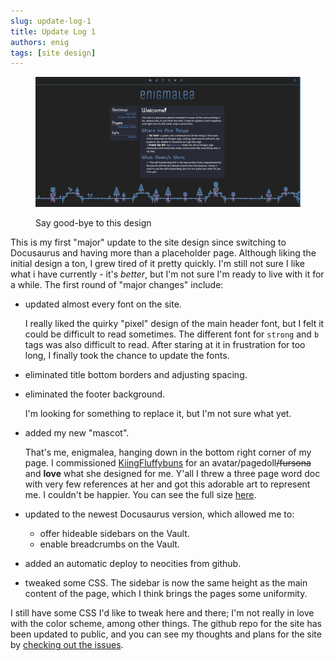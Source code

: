 ```yaml
---
slug: update-log-1
title: Update Log 1
authors: enig
tags: [site design]
---
```


<figure>

![Say good-bye to this design](./v0.png)

<figcaption>Say good-bye to this design</figcaption>

</figure>

This is my first "major" update to the site design since switching to Docusaurus
and having more than a placeholder page. Although liking the initial design a
ton, I grew tired of it pretty quickly. I'm still not sure I like what i have
currently - it's _better_, but I'm not sure I'm ready to live with it for a
while. The first round of "major changes" include:

- updated almost every font on the site.

  I really liked the quirky "pixel" design of the main header font, but I felt
  it could be difficult to read sometimes. The different font for `strong` and
  `b` tags was also difficult to read. After staring at it in frustration for
  too long, I finally took the chance to update the fonts.

- eliminated title bottom borders and adjusting spacing.
- eliminated the footer background.

  I'm looking for something to replace it, but I'm not sure what yet.

- added my new "mascot".

  That's me, enigmalea, hanging down in the bottom right corner of my page. I
  commissioned
  <a href="http://twitter.com/KiingFluffybuns" className="twitter">KiingFluffybuns</a>
  for an avatar/pagedoll<strike>/fursona</strike> and **love** what she designed
  for me. Y'all I threw a three page word doc with very few references at her
  and got this adorable art to represent me. I couldn't be happier. You can see
  the full size
  [here](https://twitter.com/enigmaleaDA/status/1536787197231255555?s=20&t=KznHSdLRPlEQLOkc7Sv6vg).

- updated to the newest Docusaurus version, which allowed me to:
  - offer hideable sidebars on the Vault.
  - enable breadcrumbs on the Vault.
- added an automatic deploy to neocities from github.
- tweaked some CSS. The sidebar is now the same height as the main content of
  the page, which I think brings the pages some uniformity.

I still have some CSS I'd like to tweak here and there; I'm not really in love
with the color scheme, among other things. The github repo for the site has been
updated to public, and you can see my thoughts and plans for the site by
[checking out the issues](https://github.com/enigmalea/enigmalea/issues).
